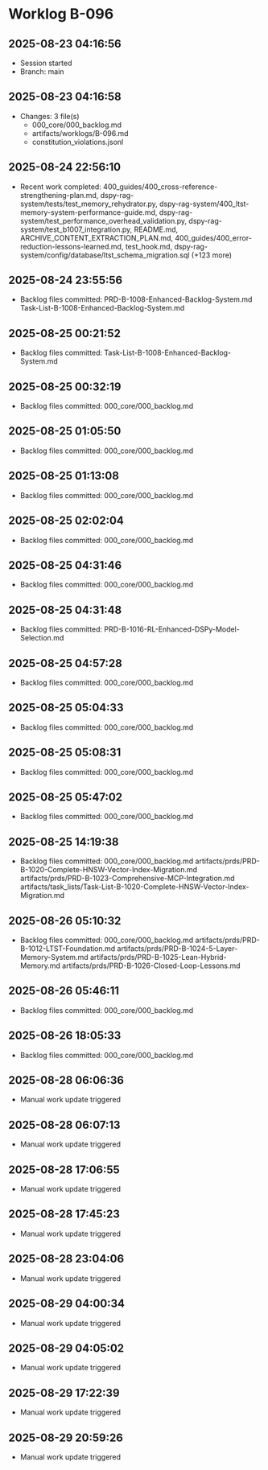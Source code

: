 # Worklog B-096

## 2025-08-23 04:16:56

- Session started
- Branch: main

## 2025-08-23 04:16:58

- Changes: 3 file(s)
  - 000_core/000_backlog.md
  - artifacts/worklogs/B-096.md
  - constitution_violations.jsonl

## 2025-08-24 22:56:10

- Recent work completed: 400_guides/400_cross-reference-strengthening-plan.md, dspy-rag-system/tests/test_memory_rehydrator.py, dspy-rag-system/400_ltst-memory-system-performance-guide.md, dspy-rag-system/test_performance_overhead_validation.py, dspy-rag-system/test_b1007_integration.py, README.md, ARCHIVE_CONTENT_EXTRACTION_PLAN.md, 400_guides/400_error-reduction-lessons-learned.md, test_hook.md, dspy-rag-system/config/database/ltst_schema_migration.sql (+123 more)

## 2025-08-24 23:55:56

- Backlog files committed: PRD-B-1008-Enhanced-Backlog-System.md Task-List-B-1008-Enhanced-Backlog-System.md

## 2025-08-25 00:21:52

- Backlog files committed: Task-List-B-1008-Enhanced-Backlog-System.md

## 2025-08-25 00:32:19

- Backlog files committed: 000_core/000_backlog.md

## 2025-08-25 01:05:50

- Backlog files committed: 000_core/000_backlog.md

## 2025-08-25 01:13:08

- Backlog files committed: 000_core/000_backlog.md

## 2025-08-25 02:02:04

- Backlog files committed: 000_core/000_backlog.md

## 2025-08-25 04:31:46

- Backlog files committed: 000_core/000_backlog.md

## 2025-08-25 04:31:48

- Backlog files committed: PRD-B-1016-RL-Enhanced-DSPy-Model-Selection.md

## 2025-08-25 04:57:28

- Backlog files committed: 000_core/000_backlog.md

## 2025-08-25 05:04:33

- Backlog files committed: 000_core/000_backlog.md

## 2025-08-25 05:08:31

- Backlog files committed: 000_core/000_backlog.md

## 2025-08-25 05:47:02

- Backlog files committed: 000_core/000_backlog.md

## 2025-08-25 14:19:38

- Backlog files committed: 000_core/000_backlog.md artifacts/prds/PRD-B-1020-Complete-HNSW-Vector-Index-Migration.md artifacts/prds/PRD-B-1023-Comprehensive-MCP-Integration.md artifacts/task_lists/Task-List-B-1020-Complete-HNSW-Vector-Index-Migration.md

## 2025-08-26 05:10:32

- Backlog files committed: 000_core/000_backlog.md artifacts/prds/PRD-B-1012-LTST-Foundation.md artifacts/prds/PRD-B-1024-5-Layer-Memory-System.md artifacts/prds/PRD-B-1025-Lean-Hybrid-Memory.md artifacts/prds/PRD-B-1026-Closed-Loop-Lessons.md

## 2025-08-26 05:46:11

- Backlog files committed: 000_core/000_backlog.md

## 2025-08-26 18:05:33

- Backlog files committed: 000_core/000_backlog.md

## 2025-08-28 06:06:36

- Manual work update triggered

## 2025-08-28 06:07:13

- Manual work update triggered

## 2025-08-28 17:06:55

- Manual work update triggered

## 2025-08-28 17:45:23

- Manual work update triggered

## 2025-08-28 23:04:06

- Manual work update triggered

## 2025-08-29 04:00:34

- Manual work update triggered

## 2025-08-29 04:05:02

- Manual work update triggered

## 2025-08-29 17:22:39

- Manual work update triggered

## 2025-08-29 20:59:26

- Manual work update triggered
